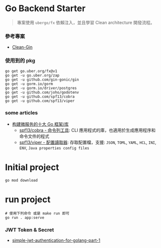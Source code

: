 # Go Backend Starter

> 專案使用 `ubergo/fx` 依賴注入，並且學習 Clean architecture 開發流程。

### 參考專案
- [Clean-Gin](https://github.com/dipeshdulal/clean-gin/tree/master)

### 使用到的 pkg
```shell
go get go.uber.org/fx@v1
go get -u go.uber.org/zap
go get -u github.com/gin-gonic/gin
go get -u gorm.io/gorm
go get -u gorm.io/driver/postgres
go get -u github.com/joho/godotenv
go get -u github.com/spf13/cobra
go get -u github.com/spf13/viper
```

### some articles
- [构建微服务的十大 Go 框架/库](https://server.51cto.com/article/648455.html)
    - [spf13/cobra - 命令列工具](https://github.com/spf13/cobra): CLI 應用程式的庫，也適用於生成應用程序和命令文件的程式
    - [spf13/viper - 配置讀取器](https://github.com/spf13/viper): 存取配置檔，支援: `JSON`, `TOML`, `YAML`, `HCL`, `INI`, `ENV`, `Java properties config files`

# Initial project
```shell
go mod download
```

# run project
```shell
# 使用下列命令 或是 make run 即可
go run . app:serve
```


### JWT Token & Secret
- [simple-jwt-authentication-for-golang-part-1](https://medium.com/@stle/simple-jwt-authentication-for-golang-part-1-6f314b456aa)
